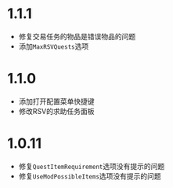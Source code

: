 # 1.1.1

- 修复交易任务的物品是错误物品的问题
- 添加`MaxRSVQuests`选项

# 1.1.0

- 添加打开配置菜单快捷键
- 修改RSV的求助任务面板

# 1.0.11

- 修复`QuestItemRequirement`选项没有提示的问题
- 修复`UseModPossibleItems`选项没有提示的问题